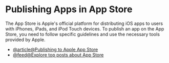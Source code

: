 # Publishing Apps in App Store

The App Store is Apple's official platform for distributing iOS apps to users with iPhones, iPads, and iPod Touch devices. To publish an app on the App Store, you need to follow specific guidelines and use the necessary tools provided by Apple.

- [@article@Publishing to Apple App Store](https://reactnative.dev/docs/publishing-to-app-store)
- [@feed@Explore top posts about App Store](https://app.daily.dev/tags/app-store?ref=roadmapsh)
